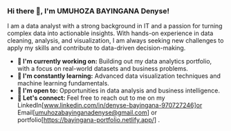 ### Hi there 👋, I'm UMUHOZA BAYINGANA Denyse!

I am a data analyst with a strong background in IT and a passion for turning complex data into actionable insights. With hands-on experience in data cleaning, analysis, and visualization, I am always seeking new challenges to apply my skills and contribute to data-driven decision-making.

-   **🔭 I'm currently working on:** Building out my data analytics portfolio, with a focus on real-world datasets and business problems.
-   **🌱 I'm constantly learning:** Advanced data visualization techniques and machine learning fundamentals.
-   **💼 I'm open to:** Opportunities in data analysis and business intelligence.
-   **💬 Let's connect:** Feel free to reach out to me on my LinkedIn[www.linkedin.com/in/denyse-bayingana-970727246]or Email[umuhozabayinganadenyse@gmail.com] or portfolio[https://bayingana-portfolio.netlify.app/]
.
